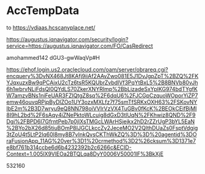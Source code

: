 # AccTempData

to https://vdiaas.hcscanyplace.net/

https://augustus.iqnavigator.com/security/login?service=https://augustus.iqnavigator.com/FO/CasRedirect

amohammed142
dGU3-gwWaqVp#H


https://ehof.login.us2.oraclecloud.com/oam/server/obrareq.cgi?encquery%3DvNX468Jt8KAfj9iiAf2AAvZwo081E5J1DvJgpZpT%2BZQ%2FKYJqxuzxBw9qPCAixU2cTz6tsR5KQUbrZvbdIVf3PqYtBxL5%2B8BNVb80vJh6h1wbrvNLiFdsQl0QYdLS70ZkerXNYRImp%2BbLizadeSxYpIKG974bdTYgfKW7amzvBNs1niFeUAR3FZIQtgZ8sq%2F6dqU6%2FJCGpCzquoWOporYiZP7emw46ouvqRPjpByDIZOo1UY3ozxMXLfz7f75smTfSRKxOXH63%2FSKovNYIbE2m%2B3D7wryu9eQ8NN798oiVVIrVzVX4TuGBv0fKcK%2BEOkCEifBjMI8I9hL2bd%2F6sAqy4iZNePktoWLcuig8dGxD3tlUqN%2FKhwiz8QND%2F9Dgj%2FBPD6I7GfrntPeb7p0jlXsTMGcLWArHSjejkx2hD2rZZrUgP3bYL5EaN%2BYo2bX26d85tiuBOmP8IJGCLkccZy2JeceMO2V2QlthDUaZs0FsptVdgig3tZoU4t5LtP2Iq60l8my8B7vInkQvsCKThWkZQ%3D%3D%20agentid%3DOraFusionApp_11AG%20ver%3D1%20crmethod%3D2%26cksum%3D1371e7e8bf761b314ccbe6d6b4232392b2c6266c&ECID-Context=1.005lX9VlEOa2BTQLqa8DyY0006V50001lF%3BkXjE

532160
